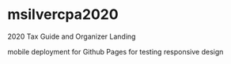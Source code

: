 # msilvercpa2020
2020 Tax Guide and Organizer Landing

mobile deployment for Github Pages for testing responsive design

